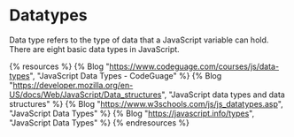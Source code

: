 # Datatypes

Data type refers to the type of data that a JavaScript variable can hold. There are eight basic data types in JavaScript.

{% resources %}
  {% Blog "https://www.codeguage.com/courses/js/data-types", "JavaScript Data Types - CodeGuage" %}
  {% Blog "https://developer.mozilla.org/en-US/docs/Web/JavaScript/Data_structures", "JavaScript data types and data structures" %}
  {% Blog "https://www.w3schools.com/js/js_datatypes.asp", "JavaScript Data Types" %}
  {% Blog "https://javascript.info/types", "JavaScript Data Types" %}
{% endresources %}
